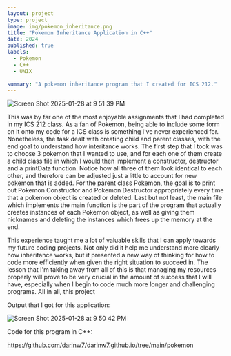 ```yaml
---
layout: project
type: project
image: img/pokemon_inheritance.png
title: "Pokemon Inheritance Application in C++"
date: 2024
published: true
labels:
  - Pokemon
  - C++
  - UNIX
    
summary: "A pokemon inheritance program that I created for ICS 212."
---
```


![Screen Shot 2025-01-28 at 9 51 39 PM](https://github.com/user-attachments/assets/aff24f96-d871-454a-a446-01b2387b85f3)

This was by far one of the most enjoyable assignments that I had completed in my ICS 212 class. As a fan of Pokemon, being able to include some form on it onto my code for a ICS class is something I've never experienced for. Nonetheless, the task dealt with creating child and parent classes, with the end goal to understand how interitance works. The first step that I took was to choose 3 pokemon that I wanted to use, and for each one of them create a child class file in which I would then implement a constructor, destructor and a printData function. Notice how all three of them look identical to each other, and therefore can be adjusted just a little to account for new pokemon that is added. For the parent class Pokemon, the goal is to print out Pokemon Constructor and Pokemon Destructor appropriately every time that a pokemon object is created or deleted. Last but not least, the main file which implements the main function is the part of the program that actually creates instances of each Pokemon object, as well as giving them nicknames and deleting the instances which frees up the memory at the end.

This experience taught me a lot of valuable skills that I can apply towards my future coding projects. Not only did it help me understand more clearly how inheritance works, but it presented a new way of thinking for how to code more efficiently when given the right situation to succeed in. The lesson that I'm taking away from all of this is that managing my resources properly will prove to be very crucial in the amount of success that I will have, especially when I begin to code much more longer and challenging programs. All in all, this project

Output that I got for this application:


![Screen Shot 2025-01-28 at 9 50 42 PM](https://github.com/user-attachments/assets/d75b57a7-faac-47bf-aff4-74ecbbb5fd6c)


Code for this program in C++:

<https://github.com/darinw7/darinw7.github.io/tree/main/pokemon>

